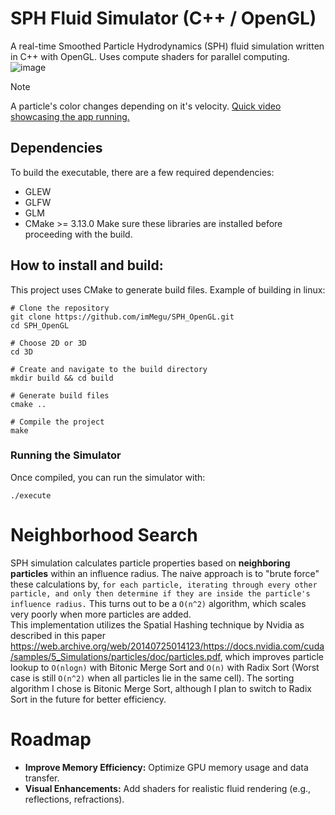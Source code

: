 # SPH Fluid Simulator (C++ / OpenGL)
A real-time Smoothed Particle Hydrodynamics (SPH) fluid simulation written in C++ with OpenGL. Uses compute shaders for parallel computing.
![image](https://github.com/user-attachments/assets/519fe99c-ca88-4f5e-bc1e-ae67d5ad6bb1)
> [!NOTE]
> A particle's color changes depending on it's velocity.
> [Quick video showcasing the app running.](https://youtu.be/x-2bFkBimAg)

## Dependencies
To build the executable, there are a few required dependencies:
- GLEW
- GLFW
- GLM
- CMake >= 3.13.0
Make sure these libraries are installed before proceeding with the build.
## How to install and build:
This project uses CMake to generate build files.
Example of building in linux:
```
# Clone the repository
git clone https://github.com/imMegu/SPH_OpenGL.git
cd SPH_OpenGL

# Choose 2D or 3D
cd 3D

# Create and navigate to the build directory
mkdir build && cd build

# Generate build files
cmake ..

# Compile the project
make
```
### Running the Simulator

Once compiled, you can run the simulator with:
```
./execute
```
# Neighborhood Search
SPH simulation calculates particle properties based on **neighboring particles** within an influence radius.
The naive approach is to "brute force" these calculations by, ```for each particle, iterating through every other particle, and only then determine if they are inside the particle's influence radius.``` This turns out to be a ```O(n^2)``` algorithm, which scales very poorly when more particles are added.  
This implementation utilizes the Spatial Hashing technique by Nvidia as described in this paper https://web.archive.org/web/20140725014123/https://docs.nvidia.com/cuda/samples/5_Simulations/particles/doc/particles.pdf, which improves particle lookup to ```O(nlogn)``` with Bitonic Merge Sort and ```O(n)``` with Radix Sort (Worst case is still ```O(n^2)``` when all particles lie in the same cell). The sorting algorithm I chose is Bitonic Merge Sort, although I plan to switch to Radix Sort in the future for better efficiency.
# Roadmap
- **Improve Memory Efficiency:** Optimize GPU memory usage and data transfer.
- **Visual Enhancements:** Add shaders for realistic fluid rendering (e.g., reflections, refractions).
